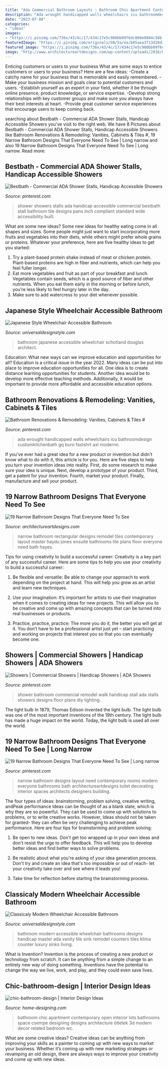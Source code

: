 ```yaml
---
title: "Ada Commercial Bathroom Layouts : Bathroom Chic Apartment Contemporary Open Interior Lots Bathrooms Space Csempe Designing Designs Architecture ötletek 3d Modern Decor Related Bedroom Wc"
description: "Ada wrought handicapped walls wheelchairs icu bathroomdesign customkitchenbath gq buro fastshrt axi modernn"
date: "2023-07-08"
categories:
- "ideas"
images:
- "https://i.pinimg.com/736x/43/4c/17/434c17e5c960bb09f6dc860e0884c58b.jpg"
featuredImage: "https://i.pinimg.com/originals/b0/5a/ea/b05aea3713d28d3b69b7c5fd91dfd92c.jpg"
featured_image: "https://i.pinimg.com/736x/43/4c/17/434c17e5c960bb09f6dc860e0884c58b.jpg"
image: "http://www.architectureartdesigns.com/wp-content/uploads/2016/03/18-13.jpg"
---
```



Enticing customers or users to your business
What are some ways to entice customers or users to your business? Here are a few ideas: 
-Create a catchy name for your business that is memorable and easily remembered.
-Make your business mission and goals clear to potential customers and users. 
-Establish yourself as an expert in your field, whether it be through online presence, product knowledge, or service expertise. 
-Develop strong relationships with key customer groups and make sure you always have their best interests at heart. 
-Provide great customer service experiences that encourage users to keep coming back.

	

		
searching about Bestbath - Commercial ADA Shower Stalls, Handicap Accessible Showers you've visit to the right web. We have 8 Pictures about Bestbath - Commercial ADA Shower Stalls, Handicap Accessible Showers like Bathroom Renovations &amp; Remodeling: Vanities, Cabinets &amp; Tiles #, 19 Narrow Bathroom Designs That Everyone Need To See | Long narrow and also 19 Narrow Bathroom Designs That Everyone Need To See | Long narrow. Read more:
		
    
## Bestbath - Commercial ADA Shower Stalls, Handicap Accessible Showers

<img loading=lazy src="https://i.pinimg.com/736x/10/37/40/103740fa3e55dbd50a21762d3d6aebdc.jpg" onerror="this.onerror=null;this.src='https://tse3.mm.bing.net/th?id=OIP.SOkc-QnmDa_TqD3vBddLyAHaHb&amp;pid=15.1';" alt="Bestbath - Commercial ADA Shower Stalls, Handicap Accessible Showers">

_Source: pinterest.com_

>shower showers stalls ada handicap accessible commercial bestbath stall bathroom tile designs pans inch compliant standard wide accessibility built. 

	

What are some new ideas?
Some new ideas for healthy eating come in all shapes and sizes. Some people might just want to start incorporating more fruits and vegetables into their diets, while others might prefer whole grains or proteins. Whatever your preference, here are five healthy ideas to get you started: 
1) Try a plant-based protein shake instead of meat or chicken protein. Plant-based proteins are high in fiber and nutrients, which can help you feel fuller longer. 
2) Eat more vegetables and fruit as part of your breakfast and lunch. Vegetables contain seeds, which is a good source of fiber and other nutrients. When you eat them early in the morning or before lunch, you’re less likely to feel hungry later in the day. 
3) Make sure to add watercress to your diet whenever possible.

    
## Japanese Style Wheelchair Accessible Bathroom

<img loading=lazy src="http://www.universaldesignstyle.com/wp-content/uploads/2012/10/JapaneseADABath1.jpg" onerror="this.onerror=null;this.src='https://tse4.mm.bing.net/th?id=OIP.lAgRCnKxOIsl74Mx5_B8aQHaE8&amp;pid=15.1';" alt="Japanese Style Wheelchair Accessible Bathroom">

_Source: universaldesignstyle.com_

>bathroom japanese accessible wheelchair schotland douglas architect. 

	

Education: What new ways can we improve education and opportunities for all?
Education is a critical issue in the year 2022. Many ideas can be put into place to improve education opportunities for all. One idea is to create distance learning opportunities for students. Another idea would be to develop more effective teaching methods. Additionally, it would be important to provide more affordable and accessible education options.

    
## Bathroom Renovations &amp; Remodeling: Vanities, Cabinets &amp; Tiles #

<img loading=lazy src="https://i.pinimg.com/originals/b0/5a/ea/b05aea3713d28d3b69b7c5fd91dfd92c.jpg" onerror="this.onerror=null;this.src='https://tse4.mm.bing.net/th?id=OIP.LlC-nOh7wFq_ICoMoIa7nwHaJ4&amp;pid=15.1';" alt="Bathroom Renovations &amp; Remodeling: Vanities, Cabinets &amp; Tiles #">

_Source: pinterest.com_

>ada wrought handicapped walls wheelchairs icu bathroomdesign customkitchenbath gq buro fastshrt axi modernn. 

	

If you've ever had a great idea for a new product or invention but didn't know what to do with it, this article is for you. Here are five steps to help you turn your invention ideas into reality. First, do some research to make sure your idea is unique. Next, develop a prototype of your product. Third, get a patent for your invention. Fourth, market your product. Finally, manufacture and sell your product.

    
## 19 Narrow Bathroom Designs That Everyone Need To See

<img loading=lazy src="http://www.architectureartdesigns.com/wp-content/uploads/2016/03/18-13.jpg" onerror="this.onerror=null;this.src='https://tse2.mm.bing.net/th?id=OIP.yhZo5ogjz-sK3INj8DgLEgHaJ4&amp;pid=15.1';" alt="19 Narrow Bathroom Designs That Everyone Need To See">

_Source: architectureartdesigns.com_

>narrow bathroom rectangular designs remodel tiles contemporary layout master haydu jones ensuite bathrooms tile plans floor everyone need bath hayes. 

	

Tips for using creativity to build a successful career:
Creativity is a key part of any successful career. Here are some tips to help you use your creativity to build a successful career:
1. Be flexible and versatile: Be able to change your approach to work depending on the project at hand. This will help you grow as an artist and learn new techniques.

2. Use your imagination: It’s important for artists to use their imagination when it comes to creating ideas for new projects. This will allow you to be creative and come up with amazing concepts that can be turned into real businesses or products.

3. Practice, practice, practice: The more you do it, the better you will get at it. You don’t have to be a professional artist just yet – start practicing and working on projects that interest you so that you can eventually become one.


    
## Showers | Commercial Showers | Handicap Showers | ADA Showers

<img loading=lazy src="https://i.pinimg.com/736x/43/4c/17/434c17e5c960bb09f6dc860e0884c58b.jpg" onerror="this.onerror=null;this.src='https://tse3.mm.bing.net/th?id=OIP.4pk_H-jwEDxW4XHt8gvLjQHaLo&amp;pid=15.1';" alt="Showers | Commercial Showers | Handicap Showers | ADA Showers">

_Source: pinterest.com_

>shower bathroom commercial remodel walk handicap stall ada stalls showers designs floor plans diy lighting. 

	

The light bulb
In 1879, Thomas Edison invented the light bulb. The light bulb was one of the most important inventions of the 19th century. The light bulb has made a huge impact on the world. Today, the light bulb is used all over the world.

    
## 19 Narrow Bathroom Designs That Everyone Need To See | Long Narrow

<img loading=lazy src="https://i.pinimg.com/736x/70/4d/c5/704dc5d329eeda9f246f8a7a89112bb1--narrow-bathroom-designs-small-long-bathroom-ideas.jpg" onerror="this.onerror=null;this.src='https://tse2.mm.bing.net/th?id=OIP.U_vYmpo5g9M49hgdAFJKigAAAA&amp;pid=15.1';" alt="19 Narrow Bathroom Designs That Everyone Need To See | Long narrow">

_Source: pinterest.com_

>narrow bathroom designs layout need contemporary rooms modern everyone bathrooms bath architectureartdesigns toilet decorating interior spaces architects designers building. 

	

The four types of ideas: brainstorming, problem solving, creative writing, andPeak performance
Ideas can be thought of as a blank slate, which is why they are so powerful. They can be used to come up with solutions to problems, or to write creative works. However, Ideas should not be taken for granted- they can often be very challenging to achieve peak performance. Here are four tips for brainstorming and problem solving:
1. Be open to new ideas. Don't get too wrapped up in your own ideas and don't resist the urge to offer feedback. This will help you to develop better ideas and find better ways to solve problems.

2. Be realistic about what you're asking of your idea generation process. Don't try and create an idea that's too impossible or out of reach- let your creativity take over and see where it leads you!

3. Take time for reflection before starting the brainstorming process.

    
## Classicaly Modern Wheelchair Accessible Bathroom

<img loading=lazy src="http://www.universaldesignstyle.com/wp-content/uploads/2012/12/www.klimadesigngroup.net_.jpg" onerror="this.onerror=null;this.src='https://tse1.mm.bing.net/th?id=OIP.GkKJrEZnHw82-xrWMkvt3AHaLH&amp;pid=15.1';" alt="Classicaly Modern Wheelchair Accessible Bathroom">

_Source: universaldesignstyle.com_

>bathroom modern accessible wheelchair bathrooms designs handicap master ada vanity tile sink remodel counters tiles klima counter luxury sinks living. 

	

What is Invention?
Invention is the process of creating a new product or technology from scratch. It can be anything from a simple change to an entirely new way of doing something. Inventions have the potential to change the way we live, work, and play, and they could even save lives.

    
## Chic-bathroom-design | Interior Design Ideas

<img loading=lazy src="http://cdn.home-designing.com/wp-content/uploads/2015/09/chic-bathroom-design.jpg" onerror="this.onerror=null;this.src='https://tse2.mm.bing.net/th?id=OIP.cSFl051OUNGciTdc-LNVCAHaKL&amp;pid=15.1';" alt="chic-bathroom-design | Interior Design Ideas">

_Source: home-designing.com_

>bathroom chic apartment contemporary open interior lots bathrooms space csempe designing designs architecture ötletek 3d modern decor related bedroom wc. 

	

What are some creative ideas?
Creative ideas can be anything from improving your skills as a painter to coming up with new ways to market your business. Whether it’s coming up with new marketing strategies or revamping an old design, there are always ways to improve your creativity and come up with new ideas.

